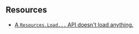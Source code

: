 ## Resources

- [A `Resources.Load...` API doesn't load anything.](Resources/Resources%20Folder.md)
